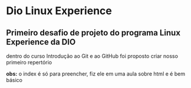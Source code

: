 # Dio Linux Experience
## Primeiro desafio de projeto do programa Linux Experience da DIO
 
dentro do curso Introdução ao Git e ao GitHub foi proposto criar nosso primeiro repertório

**obs:** o index é só para preencher, fiz ele em uma aula sobre html e é bem básico
